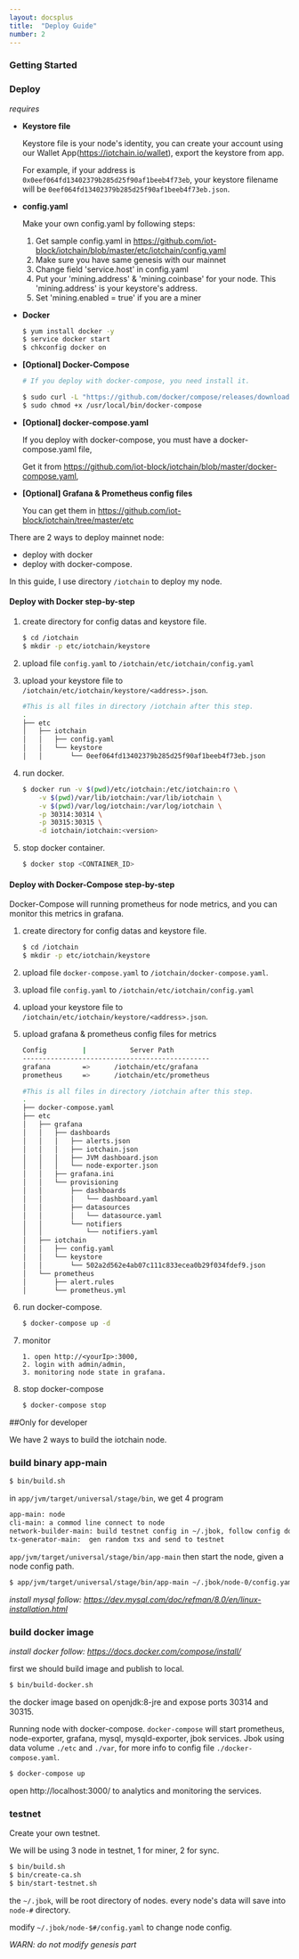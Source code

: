 ```yaml
---
layout: docsplus
title:  "Deploy Guide"
number: 2
---
```


### Getting Started

### Deploy

*requires*
- **Keystore file**

    Keystore file is your node's identity, you can create your account using our Wallet App(https://iotchain.io/wallet), export the keystore from app.
    
    For example, if your address is `0x0eef064fd13402379b285d25f90af1beeb4f73eb`, your keystore filename will be `0eef064fd13402379b285d25f90af1beeb4f73eb.json`.

- **config.yaml**
    
    Make your own config.yaml by following steps:
    1. Get sample config.yaml in https://github.com/iot-block/iotchain/blob/master/etc/iotchain/config.yaml
    2. Make sure you have same genesis with our mainnet
    3. Change field 'service.host' in config.yaml
    4. Put your 'mining.address' & 'mining.coinbase' for your node. This 'mining.address' is your keystore's address.
    5. Set 'mining.enabled = true' if you are a miner
- **Docker**
    
    ```bash
    $ yum install docker -y
    $ service docker start
    $ chkconfig docker on
    ```
- **[Optional] Docker-Compose**

    ```bash
    # If you deploy with docker-compose, you need install it.
  
    $ sudo curl -L "https://github.com/docker/compose/releases/download/1.24.0/docker-compose-$(uname -s)-$(uname -m)" -o /usr/local/bin/docker-compose
    $ sudo chmod +x /usr/local/bin/docker-compose
    ```

- **[Optional] docker-compose.yaml**
    
    If you deploy with docker-compose, you must have a docker-compose.yaml file,
  
    Get it from https://github.com/iot-block/iotchain/blob/master/docker-compose.yaml, 

- **[Optional] Grafana & Prometheus config files**
    
    You can get them in  https://github.com/iot-block/iotchain/tree/master/etc

There are 2 ways to deploy mainnet node: 

- deploy with docker
- deploy with docker-compose.

In this guide, I use directory `/iotchain` to deploy my node.

#### Deploy with Docker step-by-step
1. create directory for config datas and keystore file.

    ```bash
    $ cd /iotchain
    $ mkdir -p etc/iotchain/keystore
    ```

2. upload file `config.yaml` to `/iotchain/etc/iotchain/config.yaml`
3. upload your keystore file to `/iotchain/etc/iotchain/keystore/<address>.json`.
    ```bash
    #This is all files in directory /iotchain after this step.
    .
    ├── etc
    │   ├── iotchain
    │   │   ├── config.yaml
    │   │   └── keystore
    │   │       └── 0eef064fd13402379b285d25f90af1beeb4f73eb.json
    ```
    
4. run docker.
    ```bash
    $ docker run -v $(pwd)/etc/iotchain:/etc/iotchain:ro \
        -v $(pwd)/var/lib/iotchain:/var/lib/iotchain \
        -v $(pwd)/var/log/iotchain:/var/log/iotchain \
        -p 30314:30314 \
        -p 30315:30315 \
        -d iotchain/iotchain:<version>
    ```
5. stop docker container.
    ```bash
    $ docker stop <CONTAINER_ID>
    ```
#### Deploy with Docker-Compose step-by-step
Docker-Compose will running prometheus for node metrics, and you can monitor this metrics in grafana. 

1. create directory for config datas and keystore file.

    ```bash
    $ cd /iotchain
    $ mkdir -p etc/iotchain/keystore
    ```
2. upload file `docker-compose.yaml` to `/iotchain/docker-compose.yaml`.
3. upload file `config.yaml` to `/iotchain/etc/iotchain/config.yaml`
4. upload your keystore file to `/iotchain/etc/iotchain/keystore/<address>.json`.    
5. upload grafana & prometheus config files for metrics
    
    ```bash
    Config         |           Server Path
    -----------------------------------------------
    grafana        =>      /iotchain/etc/grafana 
    prometheus     =>      /iotchain/etc/prometheus 
 
    #This is all files in directory /iotchain after this step.
    .
    ├── docker-compose.yaml
    ├── etc
    │   ├── grafana
    │   │   ├── dashboards
    │   │   │   ├── alerts.json
    │   │   │   ├── iotchain.json
    │   │   │   ├── JVM dashboard.json
    │   │   │   └── node-exporter.json
    │   │   ├── grafana.ini
    │   │   └── provisioning
    │   │       ├── dashboards
    │   │       │   └── dashboard.yaml
    │   │       ├── datasources
    │   │       │   └── datasource.yaml
    │   │       └── notifiers
    │   │           └── notifiers.yaml
    │   ├── iotchain
    │   │   ├── config.yaml
    │   │   └── keystore
    │   │       └── 502a2d562e4ab07c111c833ecea0b29f034fdef9.json
    │   └── prometheus
    │       ├── alert.rules
    │       └── prometheus.yml
    ```
6. run docker-compose.

    ```bash
    $ docker-compose up -d
    ```
7. monitor

    ```
    1. open http://<yourIp>:3000,
    2. login with admin/admin,
    3. monitoring node state in grafana.
    ```

8. stop docker-compose

    ```bash
    $ docker-compose stop
    ```
    
##Only for developer

We have 2 ways to build the iotchain node.

### build binary app-main

```bash
$ bin/build.sh
```

in `app/jvm/target/universal/stage/bin`, we get 4 program
```bash
app-main: node
cli-main: a commod line connect to node
network-builder-main: build testnet config in ~/.jbok, follow config doc to build configs.
tx-generator-main:  gen random txs and send to testnet
```

`app/jvm/target/universal/stage/bin/app-main`
then start the node, given a node config path.
```bash
$ app/jvm/target/universal/stage/bin/app-main ~/.jbok/node-0/config.yaml
```

*install mysql follow: https://dev.mysql.com/doc/refman/8.0/en/linux-installation.html*

### build docker image

*install docker follow: https://docs.docker.com/compose/install/*

first we should build image and publish to local.

```bash
$ bin/build-docker.sh
``` 

the docker image based on openjdk:8-jre and expose ports 30314 and 30315.

Running node with docker-compose.
`docker-compose` will start prometheus, node-exporter, grafana, mysql,  mysqld-exporter, jbok services.
Jbok using data volume `./etc` and `./var`, for more info to config file `./docker-compose.yaml`.
```bash
$ docker-compose up
```

open http://localhost:3000/ to analytics and monitoring the services.

### testnet

Create your own testnet. 

We will be using 3 node in testnet, 1 for miner, 2 for sync.

```bash
$ bin/build.sh
$ bin/create-ca.sh
$ bin/start-testnet.sh
```

the `~/.jbok`, will be root directory of nodes. every node's data will save into `node-#` directory.

modify `~/.jbok/node-$#/config.yaml` to change node config.

*WARN: do not modify genesis part*

